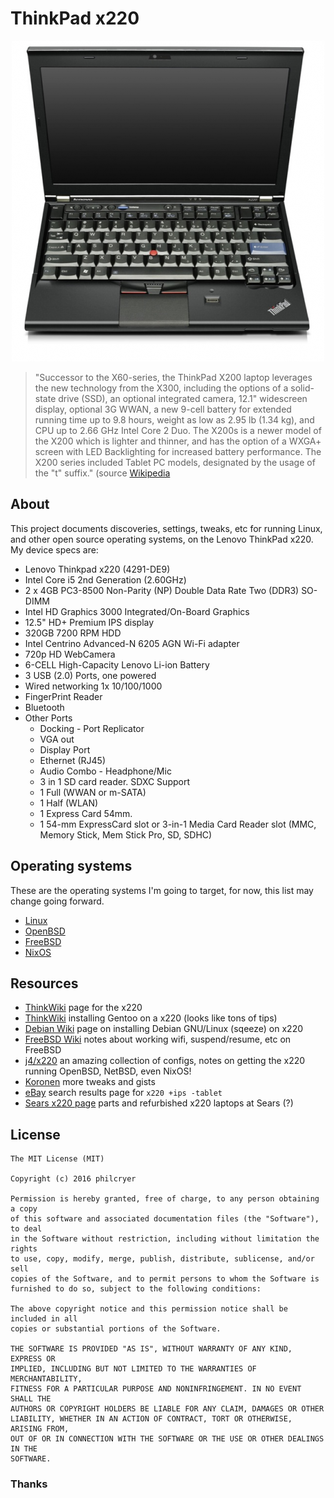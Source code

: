 # ThinkPad x220

<div align="center"><img src="/imgs/thinkpad-x220.png" alt="ThinkPadX220" border="0"></div>

>"Successor to the X60-series, the ThinkPad X200 laptop leverages the new technology from the X300, including the options of a solid-state drive (SSD), an optional integrated camera, 12.1" widescreen display, optional 3G WWAN, a new 9-cell battery for extended running time up to 9.8 hours, weight as low as 2.95 lb (1.34 kg), and CPU up to 2.66 GHz Intel Core 2 Duo. The X200s is a newer model of the X200 which is lighter and thinner, and has the option of a WXGA+ screen with LED Backlighting for increased battery performance. The X200 series included Tablet PC models, designated by the usage of the "t" suffix." (source [Wikipedia](https://en.wikipedia.org/wiki/ThinkPad#ThinkPad_X200.2FX200s.2C_X201.2FX201s.2C_X220.2C_X230.2C_X240.2C_X250)

## About

This project documents discoveries, settings, tweaks, etc for running Linux, and other open source operating systems, on the Lenovo ThinkPad x220. My device specs are:

* Lenovo Thinkpad x220 (4291-DE9)
* Intel Core i5 2nd Generation (2.60GHz)
* 2 x 4GB PC3-8500 Non-Parity (NP) Double Data Rate Two (DDR3) SO-DIMM
* Intel HD Graphics 3000 Integrated/On-Board Graphics
* 12.5" HD+ Premium IPS display
* 320GB 7200 RPM HDD
* Intel Centrino Advanced-N 6205 AGN Wi-Fi adapter 
* 720p HD WebCamera
* 6-CELL High-Capacity Lenovo Li-ion Battery
* 3 USB (2.0) Ports, one powered
* Wired networking 1x 10/100/1000
* FingerPrint Reader
* Bluetooth
* Other Ports
    * Docking - Port Replicator
    * VGA out
    * Display Port
    * Ethernet (RJ45)
    * Audio Combo - Headphone/Mic
    * 3 in 1 SD card reader. SDXC Support
    * 1 Full (WWAN or m-SATA)
    * 1 Half (WLAN)
    * 1 Express Card 54mm.
    * 1 54-mm ExpressCard slot or 3-in-1 Media Card Reader slot (MMC, Memory Stick, Mem Stick Pro, SD, SDHC)

## Operating systems

These are the operating systems I'm going to target, for now, this list may change going forward.

* [Linux](linux/readme.md)
* [OpenBSD](openbsd/readme.md)
* [FreeBSD](freebsd/readme.md)
* [NixOS](nixos/readme.md)


## Resources

* [ThinkWiki](www.thinkwiki.org/wiki/Category:X220) page for the x220
* [ThinkWiki](http://www.thinkwiki.org/wiki/Installing_Gentoo_on_a_ThinkPad_X220) installing Gentoo on a x220 (looks like tons of tips)
* [Debian Wiki](https://wiki.debian.org/InstallingDebianOn/Thinkpad/X220/squeeze) page on installing Debian GNU/Linux (sqeeze) on x220
* [FreeBSD Wiki](https://forums.freebsd.org/threads/best-laptop-for-freebsd.50847/#post-284582) notes about working wifi, suspend/resume, etc on FreeBSD
* [j4/x220](https://github.com/j4/x220) an amazing collection of configs, notes on getting the x220 running OpenBSD, NetBSD, even NixOS!
* [Koronen](https://gist.github.com/Koronen/f95ff48d26f6d0c26023) more tweaks and gists
* [eBay](http://www.ebay.com/sch/i.html?x220+%2Bips+-tablet.TRS1&_nkw=x220+%2Bips+-tablet&_sacat=0) search results page for `x220 +ips -tablet`
* [Sears x220 page](http://www.sears.com/search=ThinkPad%20X220%20Laptop) parts and refurbished x220 laptops at Sears (?)

## License

```
The MIT License (MIT)

Copyright (c) 2016 philcryer

Permission is hereby granted, free of charge, to any person obtaining a copy
of this software and associated documentation files (the "Software"), to deal
in the Software without restriction, including without limitation the rights
to use, copy, modify, merge, publish, distribute, sublicense, and/or sell
copies of the Software, and to permit persons to whom the Software is
furnished to do so, subject to the following conditions:

The above copyright notice and this permission notice shall be included in all
copies or substantial portions of the Software.

THE SOFTWARE IS PROVIDED "AS IS", WITHOUT WARRANTY OF ANY KIND, EXPRESS OR
IMPLIED, INCLUDING BUT NOT LIMITED TO THE WARRANTIES OF MERCHANTABILITY,
FITNESS FOR A PARTICULAR PURPOSE AND NONINFRINGEMENT. IN NO EVENT SHALL THE
AUTHORS OR COPYRIGHT HOLDERS BE LIABLE FOR ANY CLAIM, DAMAGES OR OTHER
LIABILITY, WHETHER IN AN ACTION OF CONTRACT, TORT OR OTHERWISE, ARISING FROM,
OUT OF OR IN CONNECTION WITH THE SOFTWARE OR THE USE OR OTHER DEALINGS IN THE
SOFTWARE.
```

### Thanks
